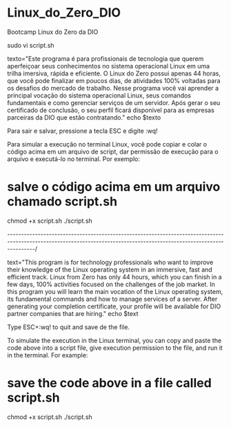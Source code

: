 # Linux_do_Zero_DIO
Bootcamp Linux do Zero da DIO

sudo vi script.sh

texto="Este programa é para profissionais de tecnologia que querem aperfeiçoar seus conhecimentos no sistema operacional Linux em uma trilha imersiva, rápida e eficiente. O Linux do Zero possui apenas 44 horas, que você pode finalizar em poucos dias, de atividades 100% voltadas para os desafios do mercado de trabalho. Nesse programa você vai aprender a principal vocação do sistema operacional Linux, seus comandos fundamentais e como gerenciar serviços de um servidor.  Após gerar o seu certificado de conclusão, o seu perfil ficará disponível para as empresas parceiras da DIO que estão contratando."
echo $texto

Para sair e salvar, pressione a tecla ESC e digite :wq!

Para simular a execução no terminal Linux, você pode copiar e colar o código acima em um arquivo de script, dar permissão de execução para o arquivo e executá-lo no terminal. Por exemplo:

# salve o código acima em um arquivo chamado script.sh
chmod +x script.sh
./script.sh

----------------------------------------------------------------------------------------------------------------------------------------------------------------------/

text="This program is for technology professionals who want to improve their knowledge of the Linux operating system in an immersive, fast and efficient track. Linux from Zero has only 44 hours, which you can finish in a few days, 100% activities focused on the challenges of the job market. In this program you will learn the main vocation of the Linux operating system, its fundamental commands and how to manage services of a server. After generating your completion certificate, your profile will be available for DIO partner companies that are hiring."
echo $text

Type ESC+:wq! to quit and save de the file.

To simulate the execution in the Linux terminal, you can copy and paste the code above into a script file, give execution permission to the file, and run it in the terminal. For example:

# save the code above in a file called script.sh
chmod +x script.sh
./script.sh